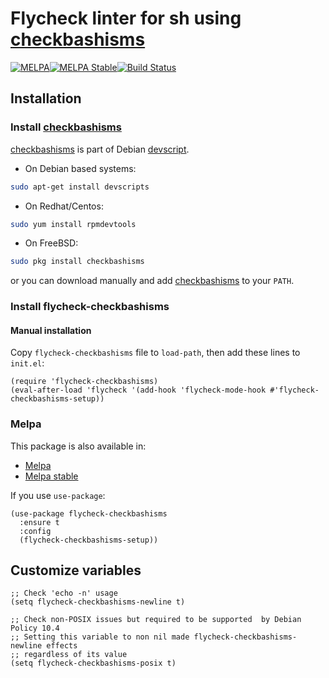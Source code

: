 # Flycheck linter for sh using [checkbashisms][checkbashisms-url]

[![MELPA](https://melpa.org/packages/flycheck-checkbashisms-badge.svg)](https://melpa.org/#/flycheck-checkbashisms)[![MELPA Stable](http://stable.melpa.org/packages/flycheck-checkbashisms-badge.svg)](http://stable.melpa.org/#/flycheck-checkbashisms)[![Build Status](https://travis-ci.org/cuonglm/flycheck-checkbashisms.svg)](https://travis-ci.org/cuonglm/flycheck-checkbashisms)

## Installation

### Install [checkbashisms][checkbashisms-url]

[checkbashisms][checkbashisms-url] is part of Debian [devscript][devscript-url].

* On Debian based systems:
```sh
sudo apt-get install devscripts
```

* On Redhat/Centos:
```sh
sudo yum install rpmdevtools
```

* On FreeBSD:
```sh
sudo pkg install checkbashisms
```

or you can download manually and add [checkbashisms][checkbashisms-url] to your `PATH`.

### Install flycheck-checkbashisms

#### Manual installation

Copy `flycheck-checkbashisms` file to `load-path`, then add these lines to `init.el`:
```elisp
(require 'flycheck-checkbashisms)
(eval-after-load 'flycheck '(add-hook 'flycheck-mode-hook #'flycheck-checkbashisms-setup))
```

### Melpa

This package is also available in:

* [Melpa](https://melpa.org/#/flycheck-checkbashisms)
* [Melpa stable](http://stable.melpa.org/#/flycheck-checkbashisms)

If you use `use-package`:
```elisp
(use-package flycheck-checkbashisms
  :ensure t
  :config
  (flycheck-checkbashisms-setup))
```

## Customize variables

```elisp
;; Check 'echo -n' usage
(setq flycheck-checkbashisms-newline t)

;; Check non-POSIX issues but required to be supported  by Debian Policy 10.4
;; Setting this variable to non nil made flycheck-checkbashisms-newline effects
;; regardless of its value
(setq flycheck-checkbashisms-posix t)
```

[checkbashisms-url]: https://anonscm.debian.org/cgit/collab-maint/devscripts.git/tree/scripts/checkbashisms.pl "checkbashisms"
[devscript-url]: https://anonscm.debian.org/cgit/collab-maint/devscripts.git "devscript"
